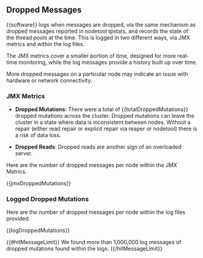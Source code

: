 ## Dropped Messages

{{software}} logs when messages are dropped, via the same mechanism as dropped messages reported in nodetool tpstats, and records the state of the thread pools at the time.  This is logged in two different ways, via JMX metrics and within the log files.

The JMX metrics cover a smaller portion of time, designed for more real-time monitoring, while the log messages provide a history built up over time.

More dropped messages on a particular node may indicate an issue with hardware or network connectivity.

### JMX Metrics
* **Dropped Mutations**: There were a total of {{totalDroppedMutations}} dropped mutations across the cluster.  Dropped mutations can leave the cluster in a state where data is inconsistent between nodes.  Without a repair (either read repair or explicit repair via reaper or nodetool) there is a risk of data loss.

* **Dropped Reads**: Dropped reads are another sign of an overloaded server.

Here are the number of dropped messages per node within the JMX Metrics.

{{jmxDroppedMutations}}

### Logged Dropped Mutations

Here are the number of dropped messages per node within the log files provided.

{{logDroppedMutations}}

{{#hitMessageLimit}}
We found more than 1,000,000 log messages of dropped mutations found within the logs.
{{/hitMessageLimit}}